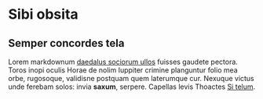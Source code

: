 # Sibi obsita

## Semper concordes tela

Lorem markdownum [daedalus sociorum ullos](http://aera-tuum.com/mihi-caede)
fuisses gaudete pectora. Toros inopi oculis Horae de nolim Iuppiter crimine
planguntur folio mea orbe, rugosoque, validisne postquam quem laterumque cur.
Nexuque victus unde ferebam solos: invia **saxum**, serpere. Capellas levis
Thoactes [Si telum](http://www.esthabet.net/meritorum.html).

